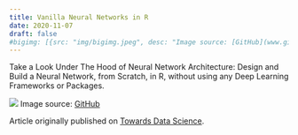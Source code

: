 ```yaml
---
title: Vanilla Neural Networks in R
date: 2020-11-07
draft: false
#bigimg: [{src: "img/bigimg.jpeg", desc: "Image source: [GitHub](www.github.com)"}]
---
```


Take a Look Under The Hood of Neural Network Architecture: Design and Build a Neural Network, from Scratch, in R, without using any Deep Learning Frameworks or Packages.

<!-- Find a way to make people to want to click on the links. Something more catchy and want to follow -->

<!--more-->

[![](https://miro.medium.com/max/1050/0*CXpXUW-LyfJEA7Fg)](https://towardsdatascience.com/vanilla-neural-networks-in-r-43b028f415?sk=f47b3d6f9f539e907d272966fa88bcb8)
Image source: [GitHub](https://github.com/karanvivekbhargava/vanilla-neural-network)

Article originally published on [Towards Data Science](https://towardsdatascience.com/vanilla-neural-networks-in-r-43b028f415?sk=f47b3d6f9f539e907d272966fa88bcb8).
